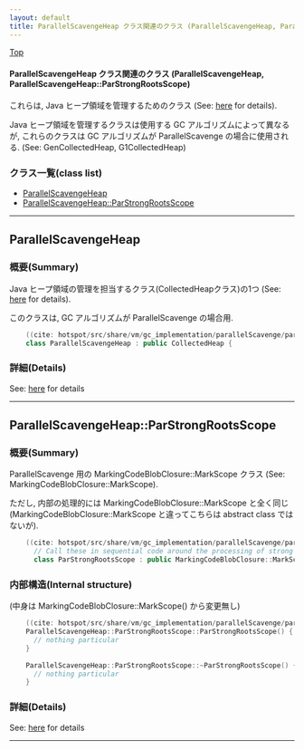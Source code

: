 ```yaml
---
layout: default
title: ParallelScavengeHeap クラス関連のクラス (ParallelScavengeHeap, ParallelScavengeHeap::ParStrongRootsScope)
---
```

[Top](../index.html)

#### ParallelScavengeHeap クラス関連のクラス (ParallelScavengeHeap, ParallelScavengeHeap::ParStrongRootsScope)

これらは, Java ヒープ領域を管理するためのクラス (See: [here](no3718kvd.html) for details).

Java ヒープ領域を管理するクラスは使用する GC アルゴリズムによって異なるが,
これらのクラスは GC アルゴリズムが ParallelScavenge の場合に使用される.
(See: GenCollectedHeap, G1CollectedHeap)



### クラス一覧(class list)

  * [ParallelScavengeHeap](#noWu6EIS0n)
  * [ParallelScavengeHeap::ParStrongRootsScope](#noOKnCVFtm)


---
## <a name="noWu6EIS0n" id="noWu6EIS0n">ParallelScavengeHeap</a>

### 概要(Summary)
Java ヒープ領域の管理を担当するクラス(CollectedHeapクラス)の1つ (See: [here](no3718kvd.html) for details).

このクラスは, GC アルゴリズムが ParallelScavenge の場合用.


```cpp
    ((cite: hotspot/src/share/vm/gc_implementation/parallelScavenge/parallelScavengeHeap.hpp))
    class ParallelScavengeHeap : public CollectedHeap {
```




### 詳細(Details)
See: [here](../doxygen/classParallelScavengeHeap.html) for details

---
## <a name="noOKnCVFtm" id="noOKnCVFtm">ParallelScavengeHeap::ParStrongRootsScope</a>

### 概要(Summary)
ParallelScavenge 用の MarkingCodeBlobClosure::MarkScope クラス (See: MarkingCodeBlobClosure::MarkScope).

ただし, 内部の処理的には MarkingCodeBlobClosure::MarkScope と全く同じ
(MarkingCodeBlobClosure::MarkScope と違ってこちらは abstract class ではないが).


```cpp
    ((cite: hotspot/src/share/vm/gc_implementation/parallelScavenge/parallelScavengeHeap.hpp))
      // Call these in sequential code around the processing of strong roots.
      class ParStrongRootsScope : public MarkingCodeBlobClosure::MarkScope {
```

### 内部構造(Internal structure)
(中身は MarkingCodeBlobClosure::MarkScope() から変更無し)

```cpp
    ((cite: hotspot/src/share/vm/gc_implementation/parallelScavenge/parallelScavengeHeap.cpp))
    ParallelScavengeHeap::ParStrongRootsScope::ParStrongRootsScope() {
      // nothing particular
    }
    
    ParallelScavengeHeap::ParStrongRootsScope::~ParStrongRootsScope() {
      // nothing particular
    }
```




### 詳細(Details)
See: [here](../doxygen/classParallelScavengeHeap_1_1ParStrongRootsScope.html) for details

---
